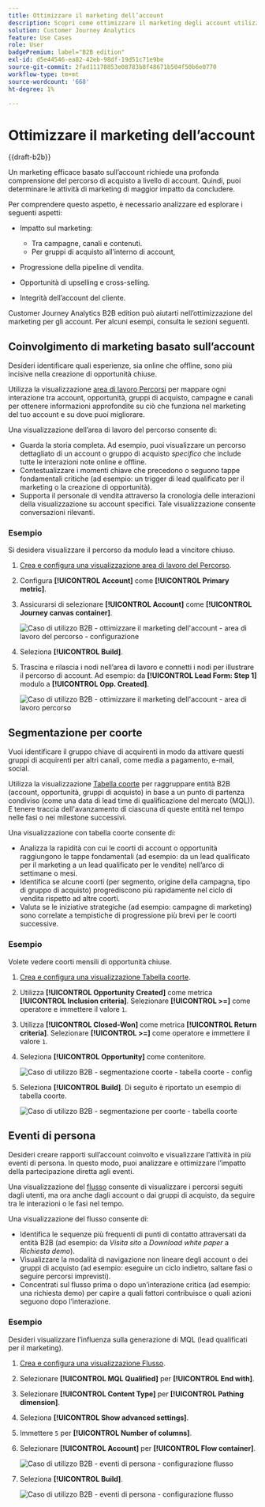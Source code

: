 ```yaml
---
title: Ottimizzare il marketing dell’account
description: Scopri come ottimizzare il marketing degli account utilizzando Customer Journey Analytics B2B edition.
solution: Customer Journey Analytics
feature: Use Cases
role: User
badgePremium: label="B2B edition"
exl-id: d5e44546-ea82-42eb-98df-19d51c71e9be
source-git-commit: 2fad11178853e08783b8f48671b504f50b6e0770
workflow-type: tm+mt
source-wordcount: '668'
ht-degree: 1%

---
```


# Ottimizzare il marketing dell’account

{{draft-b2b}}

Un marketing efficace basato sull’account richiede una profonda comprensione del percorso di acquisto a livello di account. Quindi, puoi determinare le attività di marketing di maggior impatto da concludere.

Per comprendere questo aspetto, è necessario analizzare ed esplorare i seguenti aspetti:

* Impatto sul marketing:

   * Tra campagne, canali e contenuti.
   * Per gruppi di acquisto all’interno di account,

* Progressione della pipeline di vendita.
* Opportunità di upselling e cross-selling.
* Integrità dell’account del cliente.


Customer Journey Analytics B2B edition può aiutarti nell’ottimizzazione del marketing per gli account. Per alcuni esempi, consulta le sezioni seguenti.


## Coinvolgimento di marketing basato sull’account

Desideri identificare quali esperienze, sia online che offline, sono più incisive nella creazione di opportunità chiuse.

Utilizza la visualizzazione [area di lavoro Percorsi](/help/analysis-workspace/visualizations/journey-canvas/journey-canvas.md) per mappare ogni interazione tra account, opportunità, gruppi di acquisto, campagne e canali per ottenere informazioni approfondite su ciò che funziona nel marketing del tuo account e su dove puoi migliorare.

Una visualizzazione dell’area di lavoro del percorso consente di:

* Guarda la storia completa. Ad esempio, puoi visualizzare un percorso dettagliato di un account o gruppo di acquisto *specifico* che include tutte le interazioni note online e offline.
* Contestualizzare i momenti chiave che precedono o seguono tappe fondamentali critiche (ad esempio: un trigger di lead qualificato per il marketing o la creazione di opportunità).
* Supporta il personale di vendita attraverso la cronologia delle interazioni della visualizzazione su account specifici. Tale visualizzazione consente conversazioni rilevanti.

### Esempio

Si desidera visualizzare il percorso da modulo lead a vincitore chiuso.

1. [Crea e configura una visualizzazione area di lavoro del Percorso](/help/analysis-workspace/visualizations/journey-canvas/configure-journey-canvas.md).
1. Configura **[!UICONTROL Account]** come **[!UICONTROL Primary metric]**.
1. Assicurarsi di selezionare **[!UICONTROL Account]** come **[!UICONTROL Journey canvas container]**.

   ![Caso di utilizzo B2B - ottimizzare il marketing dell&#39;account - area di lavoro del percorso - configurazione](assets/b2b-uc-optimize-marketing-journey-canvas-config.png)

1. Seleziona **[!UICONTROL Build]**.
1. Trascina e rilascia i nodi nell’area di lavoro e connetti i nodi per illustrare il percorso di account. Ad esempio: da **[!UICONTROL Lead Form: Step 1]** modulo a **[!UICONTROL Opp. Created]**.

   ![Caso di utilizzo B2B - ottimizzare il marketing dell&#39;account - area di lavoro percorso](assets/b2b-uc-optimize-marketing-journey-canvas.png)


## Segmentazione per coorte

Vuoi identificare il gruppo chiave di acquirenti in modo da attivare questi gruppi di acquirenti per altri canali, come media a pagamento, e-mail, social.

Utilizza la visualizzazione [Tabella coorte](/help/analysis-workspace/visualizations/cohort-table/cohort-analysis.md) per raggruppare entità B2B (account, opportunità, gruppi di acquisto) in base a un punto di partenza condiviso (come una data di lead time di qualificazione del mercato (MQL)). E tenere traccia dell&#39;avanzamento di ciascuna di queste entità nel tempo nelle fasi o nei milestone successivi.

Una visualizzazione con tabella coorte consente di:

* Analizza la rapidità con cui le coorti di account o opportunità raggiungono le tappe fondamentali (ad esempio: da un lead qualificato per il marketing a un lead qualificato per le vendite) nell’arco di settimane o mesi.
* Identifica se alcune coorti (per segmento, origine della campagna, tipo di gruppo di acquisto) progrediscono più rapidamente nel ciclo di vendita rispetto ad altre coorti.
* Valuta se le iniziative strategiche (ad esempio: campagne di marketing) sono correlate a tempistiche di progressione più brevi per le coorti successive.

### Esempio

Volete vedere coorti mensili di opportunità chiuse.

1. [Crea e configura una visualizzazione Tabella coorte](/help/analysis-workspace/visualizations/cohort-table/t-cohort.md).
1. Utilizza **[!UICONTROL Opportunity Created]** come metrica **[!UICONTROL Inclusion criteria]**. Selezionare **[!UICONTROL >=]** come operatore e immettere il valore `1`.
1. Utilizza **[!UICONTROL Closed-Won]** come metrica **[!UICONTROL Return criteria]**. Selezionare **[!UICONTROL >=]** come operatore e immettere il valore `1`.
1. Seleziona **[!UICONTROL Opportunity]** come contenitore.

   ![Caso di utilizzo B2B - segmentazione coorte - tabella coorte - config](assets/b2b-uc-optimize-marketing-cohort-table-config.png)

1. Seleziona **[!UICONTROL Build]**. Di seguito è riportato un esempio di tabella coorte.

   ![Caso di utilizzo B2B - segmentazione per coorte - tabella coorte](assets/b2b-uc-optimize-marketing-cohort-table.png)


## Eventi di persona

Desideri creare rapporti sull’account coinvolto e visualizzare l’attività in più eventi di persona. In questo modo, puoi analizzare e ottimizzare l’impatto della partecipazione diretta agli eventi.

Una visualizzazione del [flusso](/help/analysis-workspace/visualizations/c-flow/flow.md) consente di visualizzare i percorsi seguiti dagli utenti, ma ora anche dagli account o dai gruppi di acquisto, da seguire tra le interazioni o le fasi nel tempo.

Una visualizzazione del flusso consente di:

* Identifica le sequenze più frequenti di punti di contatto attraversati da entità B2B (ad esempio: da *Visita sito* a *Download white paper* a *Richiesta demo*).
* Visualizzare la modalità di navigazione non lineare degli account o dei gruppi di acquisto (ad esempio: eseguire un ciclo indietro, saltare fasi o seguire percorsi imprevisti).
* Concentrati sul flusso prima o dopo un’interazione critica (ad esempio: una richiesta demo) per capire a quali fattori contribuisce o quali azioni seguono dopo l’interazione.

### Esempio

Desideri visualizzare l’influenza sulla generazione di MQL (lead qualificati per il marketing).

1. [Crea e configura una visualizzazione Flusso](/help/analysis-workspace/visualizations/c-flow/create-flow.md).
1. Selezionare **[!UICONTROL MQL Qualified]** per **[!UICONTROL End with]**.
1. Selezionare **[!UICONTROL Content Type]** per **[!UICONTROL Pathing dimension]**.
1. Seleziona **[!UICONTROL Show advanced settings]**.
1. Immettere `5` per **[!UICONTROL Number of columns]**.
1. Selezionare **[!UICONTROL Account]** per **[!UICONTROL Flow container]**.

   ![Caso di utilizzo B2B - eventi di persona - configurazione flusso](assets/b2b-uc-optimize-marketing-flow-config.png)

1. Seleziona **[!UICONTROL Build]**.

   ![Caso di utilizzo B2B - eventi di persona - configurazione flusso](assets/b2b-uc-optimize-marketing-flow.png)
